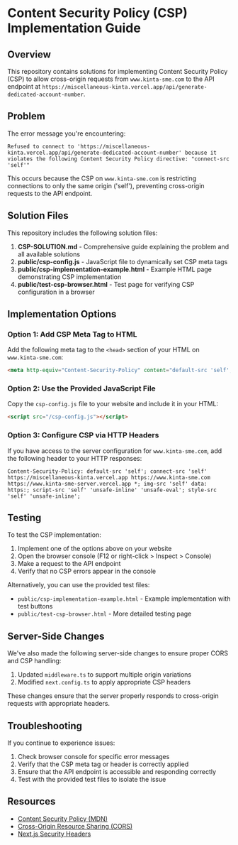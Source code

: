# Content Security Policy (CSP) Implementation Guide

## Overview

This repository contains solutions for implementing Content Security Policy (CSP) to allow cross-origin requests from `www.kinta-sme.com` to the API endpoint at `https://miscellaneous-kinta.vercel.app/api/generate-dedicated-account-number`.

## Problem

The error message you're encountering:

```
Refused to connect to 'https://miscellaneous-kinta.vercel.app/api/generate-dedicated-account-number' because it violates the following Content Security Policy directive: "connect-src 'self'"
```

This occurs because the CSP on `www.kinta-sme.com` is restricting connections to only the same origin ('self'), preventing cross-origin requests to the API endpoint.

## Solution Files

This repository includes the following solution files:

1. **CSP-SOLUTION.md** - Comprehensive guide explaining the problem and all available solutions
2. **public/csp-config.js** - JavaScript file to dynamically set CSP meta tags
3. **public/csp-implementation-example.html** - Example HTML page demonstrating CSP implementation
4. **public/test-csp-browser.html** - Test page for verifying CSP configuration in a browser

## Implementation Options

### Option 1: Add CSP Meta Tag to HTML

Add the following meta tag to the `<head>` section of your HTML on `www.kinta-sme.com`:

```html
<meta http-equiv="Content-Security-Policy" content="default-src 'self'; connect-src 'self' https://miscellaneous-kinta.vercel.app https://www.kinta-sme.com https://www.kinta-sme-server.vercel.app *; img-src 'self' data: https:; script-src 'self' 'unsafe-inline' 'unsafe-eval'; style-src 'self' 'unsafe-inline';">
```

### Option 2: Use the Provided JavaScript File

Copy the `csp-config.js` file to your website and include it in your HTML:

```html
<script src="/csp-config.js"></script>
```

### Option 3: Configure CSP via HTTP Headers

If you have access to the server configuration for `www.kinta-sme.com`, add the following header to your HTTP responses:

```
Content-Security-Policy: default-src 'self'; connect-src 'self' https://miscellaneous-kinta.vercel.app https://www.kinta-sme.com https://www.kinta-sme-server.vercel.app *; img-src 'self' data: https:; script-src 'self' 'unsafe-inline' 'unsafe-eval'; style-src 'self' 'unsafe-inline';
```

## Testing

To test the CSP implementation:

1. Implement one of the options above on your website
2. Open the browser console (F12 or right-click > Inspect > Console)
3. Make a request to the API endpoint
4. Verify that no CSP errors appear in the console

Alternatively, you can use the provided test files:

- `public/csp-implementation-example.html` - Example implementation with test buttons
- `public/test-csp-browser.html` - More detailed testing page

## Server-Side Changes

We've also made the following server-side changes to ensure proper CORS and CSP handling:

1. Updated `middleware.ts` to support multiple origin variations
2. Modified `next.config.ts` to apply appropriate CSP headers

These changes ensure that the server properly responds to cross-origin requests with appropriate headers.

## Troubleshooting

If you continue to experience issues:

1. Check browser console for specific error messages
2. Verify that the CSP meta tag or header is correctly applied
3. Ensure that the API endpoint is accessible and responding correctly
4. Test with the provided test files to isolate the issue

## Resources

- [Content Security Policy (MDN)](https://developer.mozilla.org/en-US/docs/Web/HTTP/CSP)
- [Cross-Origin Resource Sharing (CORS)](https://developer.mozilla.org/en-US/docs/Web/HTTP/CORS)
- [Next.js Security Headers](https://nextjs.org/docs/advanced-features/security-headers)